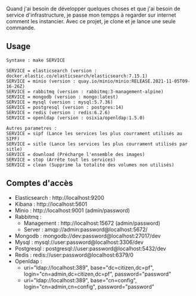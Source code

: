 Quand j'ai besoin de développer quelques choses et que j'ai besoin de service d'infrastructure, je passe mon tempps à regarder sur internet comment les instancier. Avec ce projet, je clone et je lance une seule commande.

## Usage

```
Syntaxe : make SERVICE

SERVICE = elasticsearch (version : docker.elastic.co/elasticsearch/elasticsearch:7.15.1)
SERVICE = minio (version : quay.io/minio/minio:RELEASE.2021-11-05T09-16-26Z)
SERVICE = rabbitmq (version : rabbitmq:3-management-alpine)
SERVICE = mongodb (version : mongo:latest)
SERVICE = mysql (version : mysql:5.7.36)
SERVICE = postgresql (version : postgres:14)
SERVICE = redis (version : redis:6.2.6)
SERVICE = openldap (version : osixia/openldap:1.5.0)

Autres parametres :
SERVICE = sipf (Lance les services les plus courrament utilisés au SIPF)
SERVICE = sitle (Lance les services les plus courrament utilisés par sitle)
SERVICE = download (Précharge l'ensemble des images)
SERVICE = stop (Arrête tout les services)
SERVICE = clean (Supprime la totalité des volumes non utilisés)
```

## Comptes d'accès

- Elasticsearch : http://localhost:9200
- Kibana : http://localhost:5601
- Minio : http://localhost:9001 (admin/password)
- Rabbitmq :
  - Management : http://localhost:15672 (admin/password)
  - Server : amqp://admin:password@localhost:5672/
- Mongodb : mongodb://dev:password@localhost:27017/dev
- Mysql : mysql://user:password@localhost:3306/dev
- Postgresql : postgresql://user:password@localhost:5432/dev
- Redis : redis://user:password@localhost:6379/0
- Openldap :
  - uri="ldap://localhost:389", base="dc=citizen,dc=pf", login="cn=admin,dc=citizen,dc=pf", password="password"
  - uri="ldap://localhost:389", base="cn=config", login="cn=admin,cn=config", password="password"

